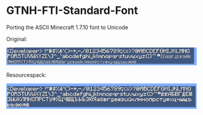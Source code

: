 # GTNH-FTI-Standard-Font
Porting the ASCII Minecraft 1.7.10 font to Unicode

Original:

![](image/Original.png)

Resourcespack:

![](image/Resourcespack.png)

